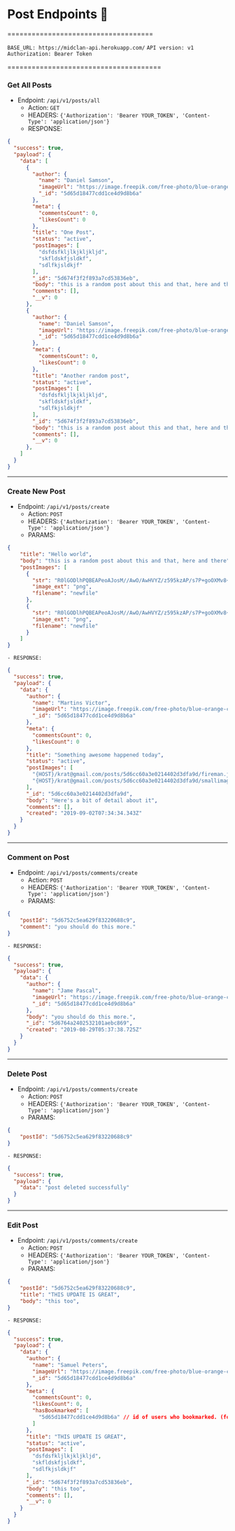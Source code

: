 # Post Endpoints 📝
====================================

`BASE_URL: https://midclan-api.herokuapp.com/`
`API version: v1`
`Authorization: Bearer Token`

======================================

### Get All Posts

- Endpoint: `/api/v1/posts/all`
    - Action: `GET`
    - HEADERS: `{'Authorization': 'Bearer YOUR_TOKEN', 'Content-Type': 'application/json'}`
    - RESPONSE: 
```json
{
  "success": true,
  "payload": {
    "data": [
      {
        "author": {
          "name": "Daniel Samson",
          "imageUrl": "https://image.freepik.com/free-photo/blue-orange-cactus-vase-isolated_6607-236.jpg",
          "_id": "5d65d18477cdd1ce4d9d8b6a"
        },
        "meta": {
          "commentsCount": 0,
          "likesCount": 0
        },
        "title": "One Post",
        "status": "active",
        "postImages": [
          "dsfdsfkljlkjkljkljd",
          "skfldskfjsldkf",
          "sdlfkjsldkjf"
        ],
        "_id": "5d674f3f2f893a7cd53836eb",
        "body": "this is a random post about this and that, here and there",
        "comments": [],
        "__v": 0
      },
      {
        "author": {
          "name": "Daniel Samson",
          "imageUrl": "https://image.freepik.com/free-photo/blue-orange-cactus-vase-isolated_6607-236.jpg",
          "_id": "5d65d18477cdd1ce4d9d8b6a"
        },
        "meta": {
          "commentsCount": 0,
          "likesCount": 0
        },
        "title": "Another random post",
        "status": "active",
        "postImages": [
          "dsfdsfkljlkjkljkljd",
          "skfldskfjsldkf",
          "sdlfkjsldkjf"
        ],
        "_id": "5d674f3f2f893a7cd53836eb",
        "body": "this is a random post about this and that, here and there",
        "comments": [],
        "__v": 0
      },
    ]
  }
}
```

--------------------------------------------

### Create New Post

- Endpoint: `/api/v1/posts/create`
    - Action: `POST`
    - HEADERS: `{'Authorization': 'Bearer YOUR_TOKEN', 'Content-Type': 'application/json'}` 
    - PARAMS:
```json
{
    "title": "Hello world",
    "body": "this is a random post about this and that, here and there",
    "postImages": [
      {
        "str": "R0lGODlhPQBEAPeoAJosM//AwO/AwHVYZ/z595kzAP/s7P+goOXMv8+fhw/v739/f+8PD98fH/8mJl+fn/9ZWb8/PzWlwv///6wWGbI...", // base64 image string
        "image_ext": "png",
        "filename": "newfile"
      },
      {
        "str": "R0lGODlhPQBEAPeoAJosM//AwO/AwHVYZ/z595kzAP/s7P+goOXMv8+fhw/v739/f+8PD98fH/8mJl+fn/9ZWb8/PzWlwv///6wWGbI...", // base64 image string
        "image_ext": "png",
        "filename": "newfile"
      }
    ]
}
```
    - RESPONSE:
```json
{
  "success": true,
  "payload": {
    "data": {
      "author": {
        "name": "Martins Victor",
        "imageUrl": "https://image.freepik.com/free-photo/blue-orange-cactus-vase-isolated_6607-236.jpg",
        "_id": "5d65d18477cdd1ce4d9d8b6a"
      },
      "meta": {
        "commentsCount": 0,
        "likesCount": 0
      },
      "title": "Something awesome happened today",
      "status": "active",
      "postImages": [
        "{HOST}/krat@gmail.com/posts/5d6cc60a3e0214402d3dfa9d/fireman.jpg",
        "{HOST}/krat@gmail.com/posts/5d6cc60a3e0214402d3dfa9d/smallimage.gif"
      ],
      "_id": "5d6cc60a3e0214402d3dfa9d",
      "body": "Here's a bit of detail about it",
      "comments": [],
      "created": "2019-09-02T07:34:34.343Z"
    }
  }
}
```

--------------------------------------------

### Comment on Post

- Endpoint: `/api/v1/posts/comments/create`
    - Action: `POST`
    - HEADERS: `{'Authorization': 'Bearer YOUR_TOKEN', 'Content-Type': 'application/json'}` 
    - PARAMS:
```json
{
    "postId": "5d6752c5ea629f83220688c9",
    "comment": "you should do this more."
}
```
    - RESPONSE:
```json
{
  "success": true,
  "payload": {
    "data": {
      "author": {
        "name": "Jame Pascal",
        "imageUrl": "https://image.freepik.com/free-photo/blue-orange-cactus-vase-isolated_6607-236.jpg",
        "_id": "5d65d18477cdd1ce4d9d8b6a"
      },
      "body": "you should do this more.",
      "_id": "5d6764a2402532101aebc869",
      "created": "2019-08-29T05:37:38.725Z"
    }
  }
}
```

----------------------------------------------

### Delete Post

- Endpoint: `/api/v1/posts/comments/create`
    - Action: `POST`
    - HEADERS: `{'Authorization': 'Bearer YOUR_TOKEN', 'Content-Type': 'application/json'}` 
    - PARAMS:
```json
{
    "postId": "5d6752c5ea629f83220688c9"
}
```
    - RESPONSE:
```json
{
  "success": true,
  "payload": {
    "data": "post deleted successfully"
  }
}
```

----------------------------------------------

### Edit Post

- Endpoint: `/api/v1/posts/comments/create`
    - Action: `POST`
    - HEADERS: `{'Authorization': 'Bearer YOUR_TOKEN', 'Content-Type': 'application/json'}` 
    - PARAMS:
```json
{
    "postId": "5d6752c5ea629f83220688c9",
    "title": "THIS UPDATE IS GREAT",
    "body": "this too",
}
```
    - RESPONSE:
```json
{
  "success": true,
  "payload": {
    "data": {
      "author": {
        "name": "Samuel Peters",
        "imageUrl": "https://image.freepik.com/free-photo/blue-orange-cactus-vase-isolated_6607-236.jpg",
        "_id": "5d65d18477cdd1ce4d9d8b6a"
      },
      "meta": {
        "commentsCount": 0,
        "likesCount": 0,
        "hasBookmarked": [
          "5d65d18477cdd1ce4d9d8b6a" // id of users who bookmarked. (for timeline)
        ]
      },
      "title": "THIS UPDATE IS GREAT",
      "status": "active",
      "postImages": [
        "dsfdsfkljlkjkljkljd",
        "skfldskfjsldkf",
        "sdlfkjsldkjf"
      ],
      "_id": "5d674f3f2f893a7cd53836eb",
      "body": "this too",
      "comments": [],
      "__v": 0
    }
  }
}
```

